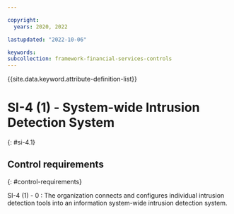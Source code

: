 ```yaml
---

copyright:
  years: 2020, 2022

lastupdated: "2022-10-06"

keywords: 
subcollection: framework-financial-services-controls
---
```


{{site.data.keyword.attribute-definition-list}}

               
# SI-4 (1) - System-wide Intrusion Detection System
{: #si-4.1}

## Control requirements
{: #control-requirements}

SI-4 (1) - 0
    : The organization connects and configures individual intrusion detection tools into an information system-wide intrusion detection system.





